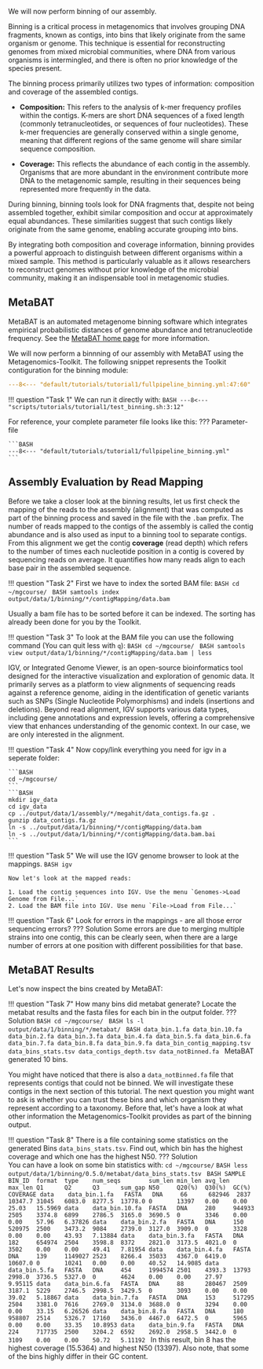 
We will now perform binning of our assembly.

Binning is a critical process in metagenomics that involves grouping DNA fragments, known as contigs,
into bins that likely originate from the same organism or genome.
This technique is essential for reconstructing genomes from mixed microbial communities,
where DNA from various organisms is intermingled,
and there is often no prior knowledge of the species present.

The binning process primarily utilizes two types of information: composition and coverage of the assembled contigs.

 * **Composition:** This refers to the analysis of k-mer frequency profiles within the contigs. K-mers are short DNA sequences of a fixed length (commonly tetranucleotides, or sequences of four nucleotides). These k-mer frequencies are generally conserved within a single genome, meaning that different regions of the same genome will share similar sequence composition.

 * **Coverage:** This reflects the abundance of each contig in the assembly. Organisms that are more abundant in the environment contribute more DNA to the metagenomic sample,
resulting in their sequences being represented more frequently in the data.

During binning, binning tools look for DNA fragments that, despite not being assembled together,
exhibit similar composition and occur at approximately equal abundances.
These similarities suggest that such contigs likely originate from the same genome,
enabling accurate grouping into bins.

By integrating both composition and coverage information, 
binning provides a powerful approach to distinguish between different organisms within a mixed sample. This method is particularly valuable as it allows researchers to reconstruct genomes without prior knowledge of the microbial community, making it an indispensable tool in metagenomic studies.


## MetaBAT

MetaBAT is an automated metagenome binning software
which integrates empirical probabilistic distances of genome abundance
and tetranucleotide frequency. See the [MetaBAT home page](https://bitbucket.org/berkeleylab/metabat>) for more information.
  
We will now perform a binnning of our assembly with MetaBAT using the Metagenomics-Toolkit.
The following snippet represents the Toolkit contiguration for the binning module:

```YAML linenums="1" title="Binning Configuration File Snippet 1"
---8<--- "default/tutorials/tutorial1/fullpipeline_binning.yml:47:60"
```

!!! question "Task 1"
    We can run it directly with:
    ```BASH
    ---8<--- "scripts/tutorials/tutorial1/test_binning.sh:3:12"
    ```

For reference, your complete parameter file looks like this:
??? Parameter-file

    ```BASH
    ---8<--- "default/tutorials/tutorial1/fullpipeline_binning.yml"
    ```    

## Assembly Evaluation by Read Mapping

Before we take a closer look at the binning results, 
let us first check the mapping of the reads to the assembly (alignment) that was computed as part of the binning process and saved in the file with the `.bam` prefix.
The number of reads mapped to the contigs of the assembly is called the contig abundance and is also used as input to a binning tool to separate contigs.
From this alignment we get the contig **coverage** (read depth) which refers to the number of times each nucleotide position in a contig is covered by sequencing reads on average.
It quantifies how many reads align to each base pair in the assembled sequence.

!!! question "Task 2"
    First we have to index the sorted BAM file:
    ```BASH
    cd ~/mgcourse/
    ```
    ```BASH
    samtools index output/data/1/binning/*/contigMapping/data.bam
    ```

Usually a bam file has to be sorted before it can be indexed. The sorting has already been done for you by the Toolkit.
    
!!! question "Task 3"
    To look at the BAM file you can use the following command (You can quit less with `q`):
    ```BASH
    cd ~/mgcourse/
    ```
    ```BASH
    samtools view output/data/1/binning/*/contigMapping/data.bam | less
    ```

IGV, or Integrated Genome Viewer, is an open-source bioinformatics tool designed for the interactive visualization and exploration of genomic data.
It primarily serves as a platform to view alignments of sequencing reads against a reference genome,
aiding in the identification of genetic variants such as SNPs (Single Nucleotide Polymorphisms) and indels (insertions and deletions).
Beyond read alignment, IGV supports various data types, including gene annotations and expression levels, 
offering a comprehensive view that enhances understanding of the genomic context.
In our case, we are only interested in the alignment.
    
!!! question "Task 4"
    Now copy/link everything you need for igv in a seperate folder:
    
    ```BASH
    cd ~/mgcourse/
    ```
    ```BASH
    mkdir igv_data
    cd igv_data
    cp ../output/data/1/assembly/*/megahit/data_contigs.fa.gz .
    gunzip data_contigs.fa.gz
    ln -s ../output/data/1/binning/*/contigMapping/data.bam
    ln -s ../output/data/1/binning/*/contigMapping/data.bam.bai
    ```
       
!!! question "Task 5"
    We will use the IGV genome browser to look at the mappings.
    ```BASH
    igv
    ```
    
    Now let's look at the mapped reads:
    
    1. Load the contig sequences into IGV. Use the menu `Genomes->Load Genome from File...`
    2. Load the BAM file into IGV. Use menu `File->Load from File...`
    
!!! question "Task 6"
    Look for errors in the mappings - are all those error sequencing errors?
    ??? Solution
        Some errors are due to merging multiple strains into one contig, this can be clearly seen, 
        when there are a large number of errors at one position with different possibilities for that base.

## MetaBAT Results

Let's now inspect the bins created by MetaBAT:

!!! question "Task 7"
    How many bins did metabat generate? Locate the metabat results and the fasta files for each bin in the output folder.
    ??? Solution
        ```BASH
        cd ~/mgcourse/
        ```
        ```BASH
        ls -l output/data/1/binning/*/metabat/
        ```
        ```BASH
        data_bin.1.fa
        data_bin.10.fa
        data_bin.2.fa
        data_bin.3.fa
        data_bin.4.fa
        data_bin.5.fa
        data_bin.6.fa
        data_bin.7.fa
        data_bin.8.fa
        data_bin.9.fa
        data_bin_contig_mapping.tsv
        data_bins_stats.tsv
        data_contigs_depth.tsv
        data_notBinned.fa
        ```
        MetaBAT generated 10 bins.

You might have noticed that there is also a `data_notBinned.fa` file that represents contigs that could not be binned. We will investigate these contigs in the
next section of this tutorial.
The next question you might want to ask is whether you can trust these bins and which organism they represent according to a taxonomy.
Before that, let's have a look at what other information the Metagenomics-Toolkit provides as part of the binning output.

!!! question "Task 8"
    There is a file containing some statistics on the generated Bins `data_bins_stats.tsv`. 
    Find out, which bin has the highest coverage and which one has the highest N50.
    ??? Solution    
        You can have a look on some bin statistics with:
        ```
        cd ~/mgcourse/
        ```
        ```BASH
        less output/data/1/binning/0.5.0/metabat/data_bins_stats.tsv
        ```
        ```BASH
        SAMPLE  BIN_ID  format  type    num_seqs        sum_len min_len avg_len max_len Q1      Q2      Q3      sum_gap N50     Q20(%)  Q30(%)  GC(%)   COVERAGE
        data    data_bin.1.fa   FASTA   DNA     66      682946  2837    10347.7 31045   6083.0  8277.5  13778.0 0       13397   0.00    0.00    25.03   15.5969
        data    data_bin.10.fa  FASTA   DNA     280     944933  2505    3374.8  6899    2786.5  3165.0  3690.5  0       3346    0.00    0.00    57.96   6.37826
        data    data_bin.2.fa   FASTA   DNA     150     520975  2500    3473.2  9084    2739.0  3127.0  3909.0  0       3328    0.00    0.00    43.93   7.13884
        data    data_bin.3.fa   FASTA   DNA     182     654974  2504    3598.8  8372    2821.0  3173.5  4021.0  0       3502    0.00    0.00    49.41   7.81954
        data    data_bin.4.fa   FASTA   DNA     139     1149027 2523    8266.4  35033   4367.0  6419.0  10607.0 0       10241   0.00    0.00    40.52   14.9085
        data    data_bin.5.fa   FASTA   DNA     454     1994574 2501    4393.3  13793   2998.0  3736.5  5327.0  0       4624    0.00    0.00    27.97   9.95115
        data    data_bin.6.fa   FASTA   DNA     88      280467  2509    3187.1  5229    2746.5  2998.5  3429.5  0       3093    0.00    0.00    39.02   5.18867
        data    data_bin.7.fa   FASTA   DNA     153     517295  2504    3381.0  7616    2769.0  3134.0  3688.0  0       3294    0.00    0.00    33.15   6.26526
        data    data_bin.8.fa   FASTA   DNA     180     958807  2514    5326.7  17160   3436.0  4467.0  6472.5  0       5965    0.00    0.00    33.35   10.8953
        data    data_bin.9.fa   FASTA   DNA     224     717735  2500    3204.2  6592    2692.0  2958.5  3442.0  0       3109    0.00    0.00    50.72   5.11192
        ```
        In this result, bin 8 has the highest coverage (15.5364) and highest N50 (13397). Also note, that some of the bins highly differ in their GC content.

